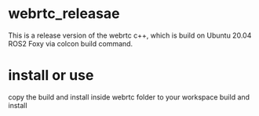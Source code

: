 # webrtc_releasae

This is a release version of the webrtc c++, which is build on Ubuntu 20.04 ROS2 Foxy
via colcon build command.

# install or use

copy the build and install inside webrtc folder to your workspace build and install 
